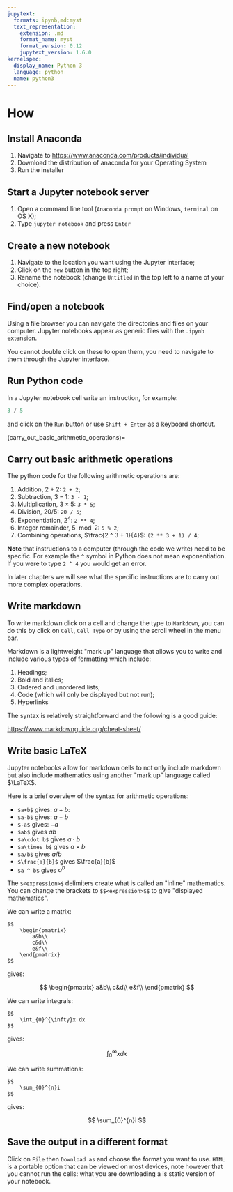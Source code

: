 ```yaml
---
jupytext:
  formats: ipynb,md:myst
  text_representation:
    extension: .md
    format_name: myst
    format_version: 0.12
    jupytext_version: 1.6.0
kernelspec:
  display_name: Python 3
  language: python
  name: python3
---
```


# How

## Install Anaconda

1. Navigate to <https://www.anaconda.com/products/individual>
2. Download the distribution of anaconda for your Operating System
3. Run the installer

## Start a Jupyter notebook server

1. Open a command line tool (`Anaconda prompt` on Windows, `terminal` on OS X);
2. Type `jupyter notebook` and press `Enter`

## Create a new notebook

1. Navigate to the location you want using the Jupyter interface;
2. Click on the `new` button in the top right;
3. Rename the notebook (change `Untitled` in the top left to a name of your choice).

## Find/open a notebook

Using a file browser you can navigate the directories and files on your computer. Jupyter notebooks appear as generic files with the `.ipynb` extension.

You cannot double click on these to open them, you need to navigate to them through the Jupyter interface.

## Run Python code

In a Jupyter notebook cell write an instruction, for example:

```python
3 / 5
```

and click on the `Run` button or use `Shift + Enter` as a keyboard shortcut.

(carry_out_basic_arithmetic_operations)=

## Carry out basic arithmetic operations

The python code for the following arithmetic operations are:

1. Addition, $2 + 2$: `2 + 2`;
2. Subtraction, $3 - 1$: `3 - 1`;
3. Multiplication, $3 \times 5$: `3 * 5`;
4. Division, $20 / 5$: `20 / 5`;
5. Exponentiation, $2 ^ 4$: `2 ** 4`;
6. Integer remainder, $5 \mod 2$: `5 % 2`;
7. Combining operations, $\frac{2 ^ 3 + 1}{4}$: `(2 ** 3 + 1) / 4`;

**Note** that instructions to a computer (through the code we write) need to be specific. For example the `^` symbol in Python does not mean exponentiation. If you were to type `2 ^ 4` you would get an error.

In later chapters we will see what the specific instructions are to carry out more complex operations.

## Write markdown

To write markdown click on a cell and change the type to `Markdown`, you can do
this by click on `Cell`, `Cell Type` or by using the scroll wheel in the menu
bar.

Markdown is a lightweight "mark up" language that allows you to write and
include various types of formatting which include:

1. Headings;
2. Bold and italics;
3. Ordered and unordered lists;
4. Code (which will only be displayed but not run);
5. Hyperlinks

The syntax is relatively straightforward and the following is a good guide:

<https://www.markdownguide.org/cheat-sheet/>

## Write basic LaTeX

Jupyter notebooks allow for markdown cells to not only include markdown but also
include mathematics using another "mark up" language called $\LaTeX$.

Here is a brief overview of the syntax for arithmetic operations:

- `$a+b$` gives: $a + b$:
- `$a-b$` gives: $a-b$
- `$-a$` gives: $-a$
- `$ab$` gives $ab$
- `$a\cdot b$` gives $a\cdot b$
- `$a\times b$` gives $a\times b$
- `$a/b$` gives $a/b$
- `$\frac{a}{b}$` gives $\frac{a}{b}$
- `$a ^ b$` gives $a ^ b$

The `$<expression>$` delimiters create what is called an "inline" mathematics.
You can change the brackets to `$$<expression>$$` to give "displayed
mathematics".

We can write a matrix:

```
$$
    \begin{pmatrix}
        a&b\\
        c&d\\
        e&f\\
    \end{pmatrix}
$$
```

gives:

$$
    \begin{pmatrix}
        a&b\\
        c&d\\
        e&f\\
    \end{pmatrix}
$$

We can write integrals:

```
$$
    \int_{0}^{\infty}x dx
$$
```

gives:

$$
    \int_{0}^{\infty}x dx
$$

We can write summations:

```
$$
    \sum_{0}^{n}i
$$
```

gives:

$$
    \sum_{0}^{n}i
$$


## Save the output in a different format

Click on `File` then `Download as` and choose the format you want to use. `HTML`
is a portable option that can be viewed on most devices, note however that you
cannot run the cells: what you are downloading a is static version of your
notebook.
